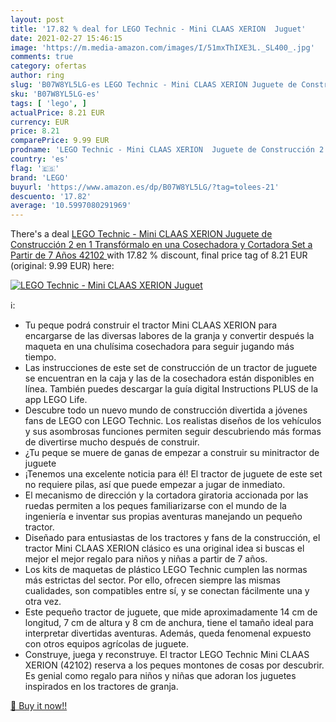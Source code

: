 ```yaml
---
layout: post
title: '17.82 % deal for LEGO Technic - Mini CLAAS XERION  Juguet'
date: 2021-02-27 15:46:15
image: 'https://m.media-amazon.com/images/I/51mxThIXE3L._SL400_.jpg'
comments: true
category: ofertas
author: ring
slug: 'B07W8YL5LG-es LEGO Technic - Mini CLAAS XERION Juguete de Construcción 2...'
sku: 'B07W8YL5LG-es'
tags: [ 'lego', ]
actualPrice: 8.21 EUR
currency: EUR
price: 8.21
comparePrice: 9.99 EUR
prodname: 'LEGO Technic - Mini CLAAS XERION  Juguete de Construcción 2 en 1  Transfórmalo en una Cosechadora y Cortadora  Set a Partir de 7 Años  42102 '
country: 'es'
flag: '🇪🇸'
brand: 'LEGO'
buyurl: 'https://www.amazon.es/dp/B07W8YL5LG/?tag=tolees-21'
descuento: '17.82'
average: '10.5997080291969'
---
```


There's a deal [LEGO Technic - Mini CLAAS XERION  Juguete de Construcción 2 en 1  Transfórmalo en una Cosechadora y Cortadora  Set a Partir de 7 Años  42102 ](https://www.amazon.es/dp/B07W8YL5LG/?tag=tolees-21)  with  17.82 % discount, final price tag of  8.21 EUR (original: 9.99 EUR) here:

[![LEGO Technic - Mini CLAAS XERION  Juguet](https://m.media-amazon.com/images/I/51mxThIXE3L._SL400_.jpg)](https://www.amazon.es/dp/B07W8YL5LG/?tag=tolees-21)

ℹ️:

- Tu peque podrá construir el tractor Mini CLAAS XERION para encargarse de las diversas labores de la granja y convertir después la maqueta en una chulísima cosechadora para seguir jugando más tiempo.
- Las instrucciones de este set de construcción de un tractor de juguete se encuentran en la caja y las de la cosechadora están disponibles en línea. También puedes descargar la guía digital Instructions PLUS de la app LEGO Life.
- Descubre todo un nuevo mundo de construcción divertida a jóvenes fans de LEGO con LEGO Technic. Los realistas diseños de los vehículos y sus asombrosas funciones permiten seguir descubriendo más formas de divertirse mucho después de construir.
- ¿Tu peque se muere de ganas de empezar a construir su minitractor de juguete
- ¡Tenemos una excelente noticia para él! El tractor de juguete de este set no requiere pilas, así que puede empezar a jugar de inmediato.
- El mecanismo de dirección y la cortadora giratoria accionada por las ruedas permiten a los peques familiarizarse con el mundo de la ingeniería e inventar sus propias aventuras manejando un pequeño tractor.
- Diseñado para entusiastas de los tractores y fans de la construcción, el tractor Mini CLAAS XERION clásico es una original idea si buscas el mejor el mejor regalo para niños y niñas a partir de 7 años.
- Los kits de maquetas de plástico LEGO Technic cumplen las normas más estrictas del sector. Por ello, ofrecen siempre las mismas cualidades, son compatibles entre sí, y se conectan fácilmente una y otra vez.
- Este pequeño tractor de juguete, que mide aproximadamente 14 cm de longitud, 7 cm de altura y 8 cm de anchura, tiene el tamaño ideal para interpretar divertidas aventuras. Además, queda fenomenal expuesto con otros equipos agrícolas de juguete.
- Construye, juega y reconstruye. El tractor LEGO Technic Mini CLAAS XERION (42102) reserva a los peques montones de cosas por descubrir. Es genial como regalo para niños y niñas que adoran los juguetes inspirados en los tractores de granja.

[🛒 Buy it now!!](https://www.amazon.es/dp/B07W8YL5LG/?tag=tolees-21)
